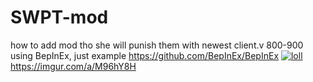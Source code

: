 # SWPT-mod
how to add mod tho she will punish them with newest client.v 800-900 using BepInEx, just example
https://github.com/BepInEx/BepInEx
<a href="https://ibb.co/4SdYDT8"><img src="https://i.ibb.co/M16GjVc/loll.png" alt="loll" border="0"></a>
https://imgur.com/a/M96hY8H
